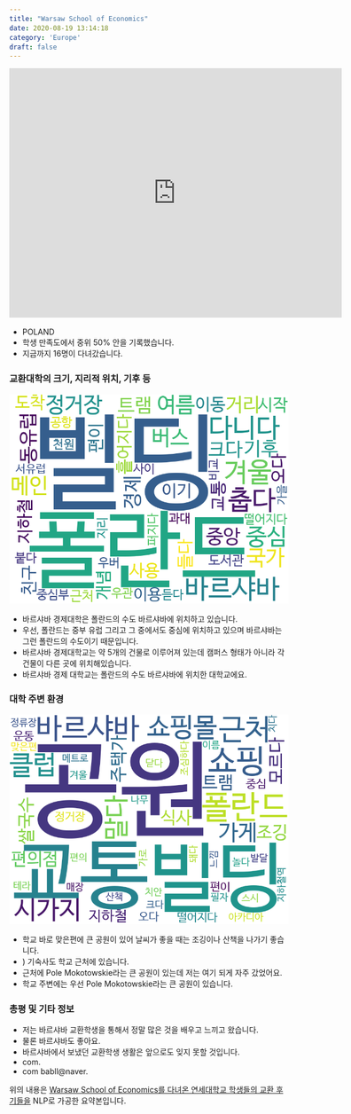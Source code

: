 ```yaml
---
title: "Warsaw School of Economics"
date: 2020-08-19 13:14:18
category: 'Europe'
draft: false
---
```


<iframe
width="600"
height="450"
frameborder="0" style="border:0"
src="https://www.google.com/maps/embed/v1/place?key=AIzaSyC9e1AME-pVmWC4hBpFdu5S4dKzyepa3HQ&q=Warsaw+School+of+Economics&center=52.208872,21.0086579&zoom=14" allowfullscreen>
</iframe>

* POLAND
* 학생 만족도에서 중위 50% 안을 기록했습니다.
* 지금까지 16명이 다녀갔습니다. 

### 교환대학의 크기, 지리적 위치, 기후 등

![gen_info-WordCloud](../univ_wordclouds_okt/gen_info/PL000002_gen_info_okt.png)

* 바르샤바 경제대학은 폴란드의 수도 바르샤바에 위치하고 있습니다.
* 우선, 폴란드는 중부 유럽 그리고 그 중에서도 중심에 위치하고 있으며 바르샤바는 그런 폴란드의 수도이기 때문입니다.
* 바르샤바 경제대학교는 약 5개의 건물로 이루어져 있는데 캠퍼스 형태가 아니라 각 건물이 다른 곳에 위치해있습니다.
* 바르샤바 경제 대학교는 폴란드의 수도 바르샤바에 위치한 대학교에요.


### 대학 주변 환경

![env_info-WordCloud](../univ_wordclouds_okt/env_info/PL000002_env_info_okt.png)

* 학교 바로 맞은편에 큰 공원이 있어 날씨가 좋을 때는 조깅이나 산책을 나가기 좋습니다.
* ) 기숙사도 학교 근처에 있습니다.
* 근처에 Pole Mokotowskie라는 큰 공원이 있는데 저는 여기 되게 자주 갔었어요.
* 학교 주변에는 우선 Pole Mokotowskie라는 큰 공원이 있습니다.


### 총평 및 기타 정보 
* 저는 바르샤바 교환학생을 통해서 정말 많은 것을 배우고 느끼고 왔습니다.
* 물론 바르샤바도 좋아요.
* 바르샤바에서 보냈던 교환학생 생활은 앞으로도 잊지 못할 것입니다.
* com.
* com babll@naver.


위의 내용은 [Warsaw School of Economics를 다녀온 연세대학교 학생들의 교환 후기들을](http://oia.yonsei.ac.kr/partner/expReport.asp?ucode=PL000002&bgbn=A) NLP로 가공한 요약본입니다. 
